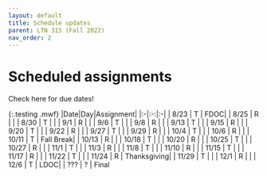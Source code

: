 ```yaml
---
layout: default
title: Schedule updates
parent: LTN 315 (Fall 2022)
nav_order: 2
---
```


# Scheduled assignments

Check here for due dates!

{:.testing .mwf}
|Date|Day|Assignment|
|:-|:-:|:-|
| 8/23 | T | FDOC|
| 8/25 | R | |
| 8/30 | T | |
| 9/1 | R | |
| 9/6 | T | |
| 9/8 | R | |
| 9/13 | T | |
| 9/15 | R | |
| 9/20 | T | |
| 9/22 | R | |
| 9/27 | T | |
| 9/29 | R | |
| 10/4 | T | |
| 10/6 | R | |
| 10/11 | T | Fall Break|
| 10/13 | R | |
| 10/18 | T | |
| 10/20 | R | |
| 10/25 | T | |
| 10/27 | R | |
| 11/1 | T | |
| 11/3 | R | |
| 11/8 | T | |
| 11/10 | R | |
| 11/15 | T | |
| 11/17 | R | |
| 11/22 | T | |
| 11/24 | R | Thanksgiving|
| 11/29 | T | |
| 12/1 | R | |
| 12/6 | T | LDOC|
| ??? | ? | Final